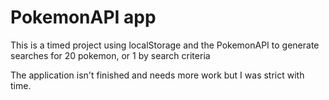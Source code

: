 # PokemonAPI app
 This is a timed project using localStorage and the PokemonAPI to generate searches for 20 pokemon, or 1 by search criteria
 
 The application isn't finished and needs more work but I was strict with time.  
